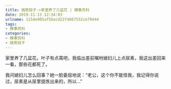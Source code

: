 ```yaml
---
title: 搞笑段子->家里养了几盆花 | 糗事百科
date: 2019-11-13 12:34:03
urlname: 115de905af56acd22f4867532ce79444
tags: 
- 糗事百科
categories:
- 糗事百科
- 搞笑段子
---
```

家里养了几盆花，叶子有点蔫吧，我临出差前嘱咐媳妇儿上点尿素，我这出差回来一看，那些花都死了。

我问媳妇儿怎么回事？她一脸委屈地说：“老公，这个你不能怪我，我记得你说过，尿素是从尿里提炼出来的，所以...”


